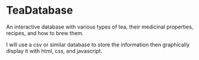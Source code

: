 # TeaDatabase
An interactive database with various types of tea, their medicinal properties, recipes, and how to brew them.

I will use a csv or similar database to store the information then graphically display it with html, css, and javascript.
